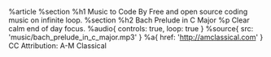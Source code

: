 %article
    %section
      %h1 Music to Code By
      Free and open source coding music on infinite loop.
    %section
      %h2 Bach Prelude in C Major
      %p Clear calm end of day focus.
      %audio{ controls: true, loop: true }
        %source{ src: 'music/bach_prelude_in_c_major.mp3' }
      %a{ href: 'http://amclassical.com' } CC Attribution: A-M Classical
  
  